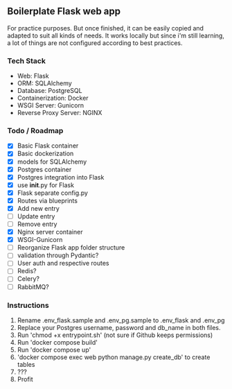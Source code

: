 ## Boilerplate Flask web app

For practice purposes. But once finished, it can be easily copied and adapted to suit all kinds of needs. It works locally but since i'm still learning, a lot of things are not configured according to best practices.

### Tech Stack
- Web: Flask
- ORM: SQLAlchemy
- Database: PostgreSQL
- Containerization: Docker
- WSGI Server: Gunicorn
- Reverse Proxy Server: NGINX

### Todo / Roadmap
- [x] Basic Flask container
- [x] Basic dockerization
- [x] models for SQLAlchemy
- [x] Postgres container
- [x] Postgres integration into Flask
- [x] use __init__.py for Flask
- [x] Flask separate config.py
- [x] Routes via blueprints
- [x] Add new entry
- [ ] Update entry
- [ ] Remove entry
- [x] Nginx server container
- [x] WSGI-Gunicorn
- [ ] Reorganize Flask app folder structure
- [ ] validation through Pydantic?
- [ ] User auth and respective routes
- [ ] Redis?
- [ ] Celery?
- [ ] RabbitMQ?

### Instructions
1. Rename .env_flask.sample and .env_pg.sample to .env_flask and .env_pg
2. Replace your Postgres username, password and db_name in both files.
3. Run 'chmod +x entrypoint.sh' (not sure if Github keeps permissions)
4. Run 'docker compose build'
5. Run 'docker compose up'
6. 'docker compose exec web python manage.py create_db' to create tables
7. ???
8. Profit